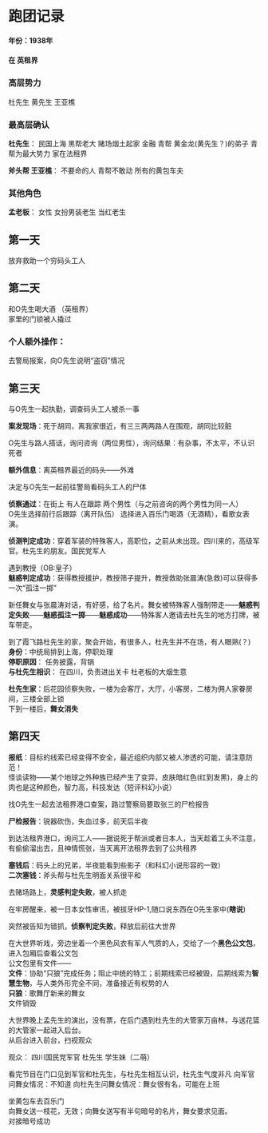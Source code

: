 # 跑团记录
#### 年份：1938年

#### 在 英租界

### 高层势力
杜先生 黄先生 王亚樵

### 最高层确认 
**杜先生**： 民国上海 黑帮老大 赌场烟土起家 金融 青帮 黄金龙(黄先生？)的弟子
      青帮为最大势力 家在法租界

**斧头帮 王亚樵**： 不要命的人 青帮不敢动 所有的黄包车夫

### 其他角色
**孟老板**： 女性 女扮男装老生 当红老生

## 第一天 
放弃救助一个穷码头工人
## 第二天 
和O先生喝大酒 （英租界）  
家里的门锁被人撬过  
### 个人额外操作：  
去警局报案，向O先生说明“盗窃”情况  
## 第三天 
与O先生一起执勤，调查码头工人被杀一事    
  
**案发现场**：死于胡同，离我家很近，有三三两两路人在围观，胡同比较脏  
  
O先生与路人搭话，询问咨询（两位男性），询问结果：有杂事，不太平，不认识死者  
  
**额外信息**：离英租界最近的码头——外滩  
  
决定与O先生一起前往警局看码头工人的尸体  
  
**侦察通过**：在街上 有人在跟踪 两个男性（与之前咨询的两个男性为同一人）  
O先生选择前行后跟踪（离开队伍）
选择进入百乐门喝酒（无酒精），看歌女表演。  
  
**侦测判定成功**：穿着军装的特殊客人，高职位，之前从未出现。四川来的，高级军官。杜先生的朋友。国民党军人  
  
遇到教授（OB:皇子）  
**魅惑判定成功**：获得教授援护，教授筛子提升，教授救助张晨涛(急救)可以获得多一次“孤注一掷”  
  
新任舞女与张晨涛对话，有好感，给了名片。舞女被特殊客人强制带走——**魅惑判定失败**——**魅惑孤注一掷**——**魅惑成功**——特殊客人邀请去杜先生的地方打牌，被车带走。  
  
到了霞飞路杜先生的家，聚会开始，有很多人，杜先生并不在场，有人眼熟(？)  
**身份**：中统局排到上海，停职处理  
**停职原因**： 任务披露，背锅  
**与杜先生相识**： 在四川，负责进出关卡 杜老板的大烟生意  
  
**杜先生家**：后花园侦察失败，一楼为会客厅，大厅，小客房，二楼为佣人家眷房间，三楼全部上锁  
下到一楼后，**舞女消失**  

## 第四天 
**报纸**：目标的线索已经变得不安全，最近组织内部又被人渗透的可能，请注意防范！  
 怪谈读物——某个地球之外种族已经产生了变异，皮肤暗红色(红到发黑)，身上的肉也是这种颜色，智力高，科技发达（短评科幻小说）  
             
找O先生一起去法租界港口查案，路过警察局要取张三的尸检报告       
  
**尸检报告**：锐器砍伤，失血过多，前天后半夜  

到达法租界港口，询问工人——据说死于帮派或者日本人，当天趁着工头不注意，有偷偷溜出去，且神情慌张，当天离开法租界去到了公共租界  

**塞钱后**：码头上的兄弟，半夜能看到些影子（和科幻小说形容的一致）  
**二次塞钱**：斧头帮与杜先生明面关系很平和  
  
去赌场路上，**灵感判定失败**，被人抓走  
  
在牢房醒来，被一日本女性审讯，被拔牙HP-1,随口说东西在O先生家中(**瞎说**)  

突然被告知为错抓，**侦察判定失败**，释放后前往大世界  

在大世界听戏，旁边坐着一个黑色风衣有军人气质的人，交给了一个**黑色公文包**，进入包厢后查看公文包  
公文包里有文件——  
**文件**：协助“只狼”完成任务；阻止中统的特工；前期线索已经被毁，后期线索为**智慧生物**，与人类外形完全不同，准备接近有权势的人  
**只狼**：歌舞厅新来的舞女  
文件销毁  

大世界晚上孟先生的演出，没有票，在后门遇到杜先生的大管家万亩林，与送花篮的大管家一起进入后台。  
从后台进入前台，扫视观众

观众： 四川国民党军官 杜先生 学生妹（二萌）

看完节目在门口见到军官和杜先生，与杜先生相互认识，杜先生气度非凡
向军官问舞女情况：不知道
向杜先生问舞女情况：舞女很有名，可能在上班

坐黄包车去百乐门  
向舞女送一枝花，无效；向舞女送写有半句暗号的名片，舞女要求见面。  
对接暗号成功  

                      

          

                     
          
          
